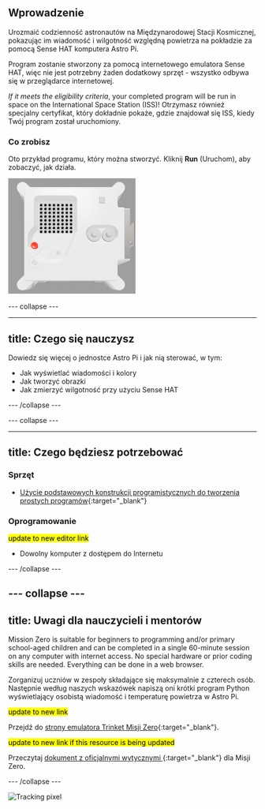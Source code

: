 ## Wprowadzenie

Urozmaić codzienność astronautów na Międzynarodowej Stacji Kosmicznej, pokazując im wiadomość i wilgotność względną powietrza na pokładzie za pomocą Sense HAT komputera Astro Pi.

Program zostanie stworzony za pomocą internetowego emulatora Sense HAT, więc nie jest potrzebny żaden dodatkowy sprzęt - wszystko odbywa się w przeglądarce internetowej.

*If it meets the eligibility criteria*, your completed program will be run in space on the International Space Station (ISS)! Otrzymasz również specjalny certyfikat, który dokładnie pokaże, gdzie znajdował się ISS, kiedy Twój program został uruchomiony.

### Co zrobisz

Oto przykład programu, który można stworzyć. Kliknij **Run** (Uruchom), aby zobaczyć, jak działa.

![The Trinket Sense HAT emulator running a sample program which scrolls the humidity value across the LED matrix and then displays a picture of a fish.](images/M0_4.gif)


--- collapse ---

---
title: Czego się nauczysz
---

Dowiedz się więcej o jednostce Astro Pi i jak nią sterować, w tym:
+ Jak wyświetlać wiadomości i kolory
+ Jak tworzyć obrazki
+ Jak zmierzyć wilgotność przy użyciu Sense HAT

--- /collapse ---

--- collapse ---

---
title: Czego będziesz potrzebować
---

### Sprzęt

+ [Użycie podstawowych konstrukcji programistycznych do tworzenia prostych programów](https://curriculum.raspberrypi.org/programming/creator/){:target="_blank"}

### Oprogramowanie

<mark> update to new editor link </mark>
+ Dowolny komputer z dostępem do Internetu

--- /collapse ---

--- collapse ---
---
title: Uwagi dla nauczycieli i mentorów
---

Mission Zero is suitable for beginners to programming and/or primary school-aged children and can be completed in a single 60-minute session on any computer with internet access. No special hardware or prior coding skills are needed. Everything can be done in a web browser.

Zorganizuj uczniów w zespoły składające się maksymalnie z czterech osób. Następnie według naszych wskazówek napiszą oni krótki program Python wyświetlający osobistą wiadomość i temperaturę powietrza w Astro Pi.

<mark> update to new link </mark>

Przejdź do [strony emulatora Trinket Misji Zero](https://trinket.io/mission-zero){:target="_blank"}.

<mark> update to new link if this resource is being updated </mark>

 Przeczytaj [dokument z oficjalnymi wytycznymi ](https://astro-pi.org/media/mission-zero-guidelines/Astro_Pi_Mission_Zero_Guidelines_2021_22-pl.pdf){:target="_blank"} dla Misji Zero.

--- /collapse ---

![Tracking pixel](https://code.org/api/hour/begin_raspberrypi_astropi.png)
